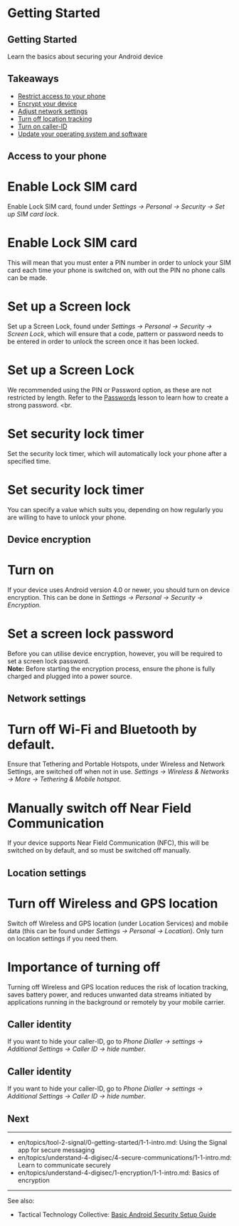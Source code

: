 # Getting Started
## Getting Started

Learn the basics about securing your Android device



## Takeaways

- [Restrict access to your phone](en/topics/tool-8-android-hygiene/0-getting-started/3-1-learn.md)
- [Encrypt your device](en/topics/tool-8-android-hygiene/0-getting-started/3-2-learn.md)
- [Adjust network settings](en/topics/tool-8-android-hygiene/0-getting-started/3-3-learn.md)
- [Turn off location tracking](en/topics/tool-8-android-hygiene/0-getting-started/3-4-learn.md)
- [Turn on caller-ID](en/topics/tool-8-android-hygiene/0-getting-started/3-5-learn.md)
- [Update your operating system and software](en/topics/tool-8-android-hygiene/0-getting-started/3-6-learn.md)



## Access to your phone

# Enable Lock SIM card
Enable Lock SIM card, found under *Settings -> Personal -> Security -> Set up SIM card lock*.
<br>
# Enable Lock SIM card
This will mean that you must enter a PIN number in order to unlock your SIM card each time your phone is switched on, with out the PIN no phone calls can be made.
<br>
# Set up a Screen lock
Set up a Screen Lock, found under *Settings -> Personal -> Security -> Screen Lock*, which will ensure that a code, pattern or password needs to be entered in order to unlock the screen once it has been locked.
<br>
# Set up a Screen Lock
We recommended using the PIN or Password option, as these are not restricted by length. Refer to the [Passwords](/en/topics/understand-4-digisec/2-passwords/1-1-intro.md) lesson to learn how to create a strong password.
<br.
# Set security lock timer
Set the security lock timer, which will automatically lock your phone after a specified time.
<br>
# Set security lock timer
You can specify a value which suits you, depending on how regularly you are willing to have to unlock your phone.



## Device encryption

# Turn on
If your device uses Android version 4.0 or newer, you should turn on device encryption. This can be done in *Settings -> Personal -> Security -> Encryption.*
<br>
# Set a screen lock password
Before you can utilise device encryption, however, you will be required to set a screen lock password.
<br>
**Note:** Before starting the encryption process, ensure the phone is fully charged and plugged into a power source.



## Network settings

# Turn off Wi-Fi and Bluetooth by default.
Ensure that Tethering and Portable Hotspots, under Wireless and Network Settings, are switched off when not in use. *Settings -> Wireless & Networks -> More -> Tethering & Mobile hotspot*.
<br>
# Manually switch off Near Field Communication
If your device supports Near Field Communication (NFC), this will be switched on by default, and so must be switched off manually.



## Location settings

# Turn off Wireless and GPS location
Switch off Wireless and GPS location (under Location Services) and mobile data (this can be found under *Settings -> Personal -> Location*). Only turn on location settings if you need them.
<br>
# Importance of turning off
Turning off Wireless and GPS location reduces the risk of location tracking, saves battery power, and reduces unwanted data streams initiated by applications running in the background or remotely by your mobile carrier.



## Caller identity

If you want to hide your caller-ID, go to *Phone Dialler -> settings -> Additional Settings -> Caller ID -> hide number*.



## Caller identity

If you want to hide your caller-ID, go to *Phone Dialler -> settings -> Additional Settings -> Caller ID -> hide number*.



## Next

---
- en/topics/tool-2-signal/0-getting-started/1-1-intro.md: Using the Signal app for secure messaging
- en/topics/understand-4-digisec/4-secure-communications/1-1-intro.md: Learn to communicate securely
- en/topics/understand-4-digisec/1-encryption/1-1-intro.md: Basics of encryption
---
See also:
- Tactical Technology Collective: [Basic Android Security Setup Guide](https://securityinabox.org/en/eco-rights-africa/basic-setup/android)



